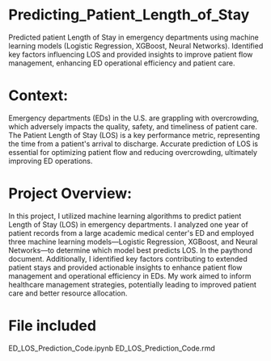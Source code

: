 # Predicting_Patient_Length_of_Stay
Predicted patient Length of Stay in emergency departments using machine learning models (Logistic Regression, XGBoost, Neural Networks). Identified key factors influencing LOS and provided insights to improve patient flow management, enhancing ED operational efficiency and patient care.

# Context:
Emergency departments (EDs) in the U.S. are grappling with overcrowding, which adversely impacts the quality, safety, and timeliness of patient care. The Patient Length of Stay (LOS) is a key performance metric, representing the time from a patient's arrival to discharge. Accurate prediction of LOS is essential for optimizing patient flow and reducing overcrowding, ultimately improving ED operations.

# Project Overview:
In this project, I utilized machine learning algorithms to predict patient Length of Stay (LOS) in emergency departments. I analyzed one year of patient records from a large academic medical center's ED and employed three machine learning models—Logistic Regression, XGBoost, and Neural Networks—to determine which model best predicts LOS. In the paythond document. Additionally, I identified key factors contributing to extended patient stays and provided actionable insights to enhance patient flow management and operational efficiency in EDs. My work aimed to inform healthcare management strategies, potentially leading to improved patient care and better resource allocation.


# File included
ED_LOS_Prediction_Code.ipynb 
ED_LOS_Prediction_Code.rmd
